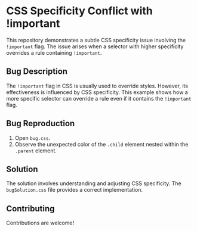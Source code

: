 # CSS Specificity Conflict with !important

This repository demonstrates a subtle CSS specificity issue involving the `!important` flag.  The issue arises when a selector with higher specificity overrides a rule containing `!important`.

## Bug Description
The `!important` flag in CSS is usually used to override styles. However, its effectiveness is influenced by CSS specificity. This example shows how a more specific selector can override a rule even if it contains the `!important` flag.

## Bug Reproduction
1. Open `bug.css`.
2. Observe the unexpected color of the `.child` element nested within the `.parent` element.

## Solution
The solution involves understanding and adjusting CSS specificity.  The `bugSolution.css` file provides a correct implementation.

## Contributing
Contributions are welcome!